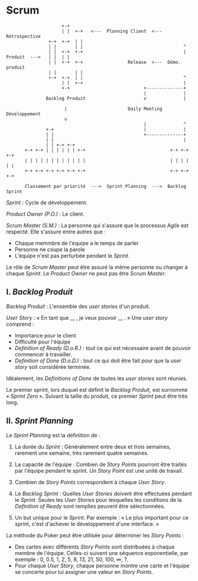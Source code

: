 Scrum
=====


                         +-+
                         | |  +-+   <---  Planning Client  <---  Rétrospective
                    +-+  +-+  | |
                    | |       | |                                      ^
                    | |  +-+  +-+                                      |
    Produit  --->   | |  | |
                    | |  +-+  +-+                 Release  <---  Démo. produit
                    | |       | |
                    +-+  +-+  | |                                      ^
                         | |  +-+                                      |
                         +-+                            +--------------+
                                                        |              |
                   Backlog Produit                      v              |

                          |                       Daily Meeting  Développement
                          v
                                                        |              ^
                   +-+                                  |              |
                   | |                                  +--------------+
                   | |                                                 |
                   | | +-+ +-+
           +-+ +-+ | | | | | | +-+                                +-+ +-+ +-+
           | | | | | | | | | | | |                                | | | | | |
           +-+ +-+ +-+ +-+ +-+ +-+                                +-+ +-+ +-+

           Classement par priorité  --->  Sprint Planning  --->  Backlog Sprint


_Sprint_ : Cycle de développement.

_Product Owner (P.O.)_ : Le client.

_Scrum Master (S.M.)_ : La personne qui s'assure que le processus _Agile_ est
respecté. Elle s'assure entre autres que :

  * Chaque memmbre de l'équipe a le temps de parler
  * Personne ne coupe la parole
  * L'équipe n'est pas perturbée pendant le _Sprint_.

Le rôle de _Scrum Master_ peut être assuré la même personne ou changer à chaque
_Sprint_. Le _Product Owner_ ne peut pas être _Scrum Master_.


I. _Backlog Produit_
--------------------

_Backlog Produit_ : L'ensemble des _user stories_ d'un produit.

_User Story_ : « En tant que __ , je veux pouvoir __ . » Une _user story_
comprend :

  * Importance pour le client
  * Difficulté pour l'équipe
  * _Definition of Ready (D.o.R.)_ : tout ce qui est nécessaire avant de pouvoir
  commencer à travailler.
  * _Definition of Done (D.o.D.)_ : tout ce qui doit être fait pour que la
  _user story_ soit considérée terminée.

Idéalement, les _Definitions of Done_ de toutes les _user stories_ sont réunies.

Le premier sprint, lors duquel est définit le _Backlog Produit_, est surnommé
« _Sprint Zero_ ». Suivant la taille du produit, ce premier _Sprint_ peut être
très long.


II. _Sprint Planning_
---------------------

Le _Sprint Planning_ est la définition de :

  1. La durée du _Sprint_ : Généralement entre deux et trois semaines, rarement
  une semaine, très rarement quatre semaines.

  2. La capacité de l'équipe : Combien de _Story Points_ pourront être traités
  par l'équipe pendant le sprint. Un _Story Point_ est une unité de travail.

  3. Combien de _Story Points_ correspondent à chaque _User Story_.

  4. Le _Backlog Sprint_ : Quelles _User Stories_ doivent être effectuées
  pendant le _Sprint_. Seules les _User Stories_ pour lesquelles les conditions
  de la _Definition of Ready_ sont remplies peuvent être sélectionnées.

  5. Un but unique pour le _Sprint_. Par exemple : « Le plus important pour ce
  sprint, c'est d'achever le développement d'une interface. »

La méthode du Poker peut être utilisée pour déterminer les _Story Points_ :

  * Des cartes avec différents _Story Points_ sont distribuées à chaque membre
  de l'équipe. Celles-ci suivent une séquence exponentielle, par exemple :
  0, 0.5, 1, 2, 5, 8, 13, 21, 50, 100, ∞, ?.
  * Pour chaque _User Story_, chaque personne montre une carte et l'équipe se
  concerte pour lui assigner une valeur en _Story Points_.

